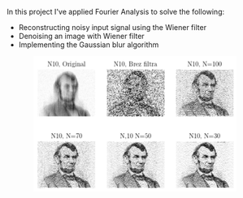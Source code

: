In this project I've applied Fourier Analysis to solve the following:
- Reconstructing noisy input signal using the Wiener filter
- Denoising an image with Wiener filter
- Implementing the Gaussian blur algorithm

<div style="text-align: center;">
    <img src="teaser.png" alt="Denoising Lincoln" width="400"/>
</div>
